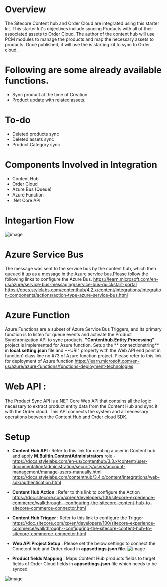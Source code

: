 # Overview
The Sitecore Content hub and Order Cloud are integrated using this starter kit. This starter kit's objectives include syncing Products with all of their associated assets to Order Cloud. The author of the content hub will use PCM modules to manage the products and map the necessary assets to products. 
Once published, it will use the is starting kit to sync to Order cloud.

# Following are some already available functions.
- Sync product at the time of Creation.
- Product update with related assets.

# To-do
- Deleted products sync
- Deleted assets sync
- Product Category sync

# Components Involved in Integration
- Content Hub
- Order Cloud
- Azure Bus (Queue)
- Azure Function
- .Net Core API

# Integartion Flow
![image](https://user-images.githubusercontent.com/10286938/205552912-6b535a16-ff66-4e4e-8f27-62d53e2ea8b2.png)
# Azure Service Bus 
 The message was sent to the service bus by the content hub, which then queued it up as a message in the Azure service bus.Please follow the following links to   configure the Azure Bus.
 https://learn.microsoft.com/en-us/azure/service-bus-messaging/service-bus-quickstart-portal 
https://docs.stylelabs.com/contenthub/4.2.x/content/integrations/integration-components/actions/action-type-azure-service-bus.html

# Azure Function 
Azure Functions are a subset of Azure Service Bus Triggers, and its primary function is to listen for queue events and activate 
the Product Synchronization API to sync products. **"Contenthub.Entity.Processing"** project is implemented for Azure function. Setup the ** connectionstring** in **local.setting.json** file and **URI" property with the Web API end point in function1 class line no #73  of Azure function project.
Please refer to this link for deployment of Azure function  https://learn.microsoft.com/en-us/azure/azure-functions/functions-deployment-technologies
# Web API : 
The Product Sync API is a.NET Core Web API that contains all the logic necessary to extract product entity data from the Content Hub and sync it with the Order cloud. This API connects the system and all necessary operations between the Content Hub and Order cloud SDK.
# Setup
  - **Content Hub API** : Refer to this link for creating a user in Content hub and apply **M.Builtin.ContentAdministrators** role - https://docs.stylelabs.com/en-us/contenthub/3.3.x/content/user-documentation/administration/security/users/account-management/manage-users-manually.html 
  https://docs.stylelabs.com/contenthub/3.4.x/content/integrations/web-sdk/authentication.html 
 - **Content Hub Action** : Refer to this link to configure the Action
  https://doc.sitecore.com/xp/en/developers/100/sitecore-experience-commerce/walkthrough--configuring-the-sitecore-content-hub-to-sitecore-commerce-connector.html
 
 - **Content Hub Trigger** : Refer to this link to configure the Trigger
 https://doc.sitecore.com/xp/en/developers/100/sitecore-experience-commerce/walkthrough--configuring-the-sitecore-content-hub-to-sitecore-commerce-connector.html
 
 - **Web API Project Setup** :  Please set the below settings to connect the Conetent hub and Order cloud in **appsettings.json file**.
 ![image](https://user-images.githubusercontent.com/10286938/205563833-63db7ffc-6acc-45f8-9db9-ca385f8ac08f.png)

 - **Product fields Mapping** : Maps Content Hub products fields to target fields of Order Cloud fields in **appsettings.json** file which needs to be synced
 
 ![image](https://user-images.githubusercontent.com/10286938/205587712-edaf7260-e4bc-4a34-8315-39fc19018401.png)

